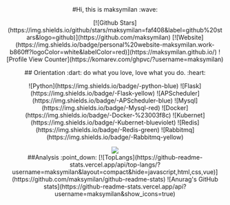 <div align="center">
    #Hi, this is maksymilan :wave:
    <p>
        [![Github Stars](https://img.shields.io/github/stars/maksymilan=faf408&label=github%20stars&logo=github)](https://github.com/maksymilan)
        [![Website](https://img.shields.io/badge/personal%20website-maksymilan.work-b860ff?logoColor=white&labelColor=red)](https://maksymilan.github.io/)
        ![Profile View Counter](https://komarev.com/ghpvc/?username=maksymilan)
    </p>
    ## Orientation :dart:
    do what you love, love what you do. :heart:
    <p>
        ![Python](https://img.shields.io/badge/-python-blue)
        ![Flask](https://img.shields.io/badge/-Flask-yellow)
        ![APScheduler](https://img.shields.io/badge/-APScheduler-blue)
        ![Mysql](https://img.shields.io/badge/-Mysql-red)
        ![Docker](https://img.shields.io/badge/-Docker-%23003f8c)
        ![Kubernet](https://img.shields.io/badge/-Kubernet-blueviolet)
        ![Redis](https://img.shields.io/badge/-Redis-green)
        ![Rabbitmq](https://img.shields.io/badge/-Rabbitmq-yellow)
    </p>
    <div align="center">
        <img src="https://github-readme-streak-stats.herokuapp.com/?user=maksymilan" />
        </div>
        ##Analysis :point_down:
        [![TopLangs](https://github-readme-stats.vercel.app/api/top-langs/?username=maksymilan&layout=compact&hide=javascript,html,css,vue)](https://github.com/maksymilan/github-readme-stats)
        ![Anurag's GitHub stats](https://github-readme-stats.vercel.app/api?username=maksymilan&show_icons=true)
    </div>
